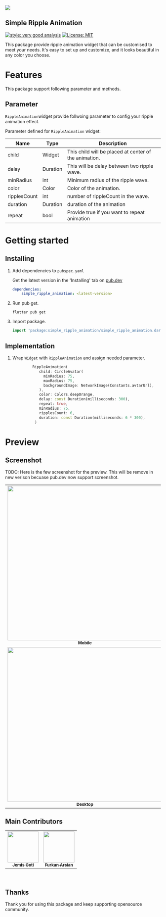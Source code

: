<img src="https://jemisgoti.github.io/simple_ripple_animation/readme_assets/banner.png"/>

## Simple Ripple Animation
[![style: very good analysis][hyper_lint_badge]][hyper_lint_link]
[![License: MIT][license_badge]][license_link]

This package provide ripple animation widget that can be customised to meet your needs. It's easy to set up and customize, and it looks beautiful in any color you choose.


# Features

This package support following parameter and methods.

## Parameter
`RippleAnimation`widget provide follwoing parameter to config your ripple animation effect.

Parameter defined for `RippleAnimation` widget:

| Name | Type | Description |
|------|------------|-------------|
| child | Widget | This child will be placed at center of the animation. |
| delay | Duration | This will be delay between two ripple wave. |
| minRadius | int | Minimum radius of the ripple wave. |
| color | Color | Color of the animation. |
| ripplesCount | int | number of rippleCount in the wave. |
| duration | Duration | duration of the animation |
| repeat | bool | Provide true if you want to repeat animation |


# Getting started

## Installing

1. Add dependencies to `pubspec.yaml`

   Get the latest version in the 'Installing' tab
   on [pub.dev](https://pub.dev/packages/simple_ripple_animation/install)

    ```yaml
    dependencies:
        simple_ripple_animation: <latest-version>
    ```

2. Run pub get.

   ```shell
   flutter pub get
   ```

3. Import package.

    ```dart
    import 'package:simple_ripple_animation/simple_ripple_animation.dart';
    ```

## Implementation

1. Wrap `Widget` with `RippleAnimation` and assign needed parameter.

    ```dart
             RippleAnimation(
                child: CircleAvatar(
                  minRadius: 75,
                  maxRadius: 75,
                  backgroundImage: NetworkImage(Constants.avtarUrl),
                ),
                color: Colors.deepOrange,
                delay: const Duration(milliseconds: 300),
                repeat: true,
                minRadius: 75,
                ripplesCount: 6,
                duration: const Duration(milliseconds: 6 * 300),
              )
    ```

 



# Preview

## Screenshot
TODO: Here is the few screenshot for the preview. This will be remove in new verison becuase pub.dev now support screenshot.
<table>
  <tr>
       <td align="center"> <img src="https://jemisgoti.github.io/simple_ripple_animation/readme_assets/image1.png" height="500px"  alt=""/><br /><sub><b>Mobile</b></sub> </td>     
         <td align="center"> <img src="https://jemisgoti.github.io/simple_ripple_animation/readme_assets/tab.png"  height="500px"  alt=""/><br /><sub><b>Tablet</b></sub> </td>  </tr>   
           <tr>
       <td align="center"> <img src="https://jemisgoti.github.io/simple_ripple_animation/readme_assets/desktop.png"   height="500px" alt=""/><br /><sub><b>Desktop</b></sub> </td>     
         <td align="center"> <img src="https://jemisgoti.github.io/simple_ripple_animation/readme_assets/web.png"  height="500px"  alt=""/><br /><sub><b>Web</b></sub> </td>  </tr> 
      
</table>

## Main Contributors
<table>
  <tr>
       <td align="center"><a href="https://github.com/jemisgoti"><img src="https://avatars.githubusercontent.com/u/46031164" width="100px;" height="100px;" alt=""/><br /><sub><b>Jemis Goti</b></sub></a></td>
      <td align="center"><a href="https://github.com/furkanarslann"><img src="https://avatars.githubusercontent.com/u/75033711" width="100px;" height="100px;" alt=""/><br /><sub><b>Furkan Arslan</b></sub></a></td>
 
</tr>
</table>
<br/>

## Thanks

Thank you for using this package and keep supporting opensource community.




[license_badge]: https://img.shields.io/badge/license-BSD-blue.svg
[license_link]: https://opensource.org/licenses/BSD
[hyper_lint_badge]: https://img.shields.io/badge/style-hyper_lint-ee7600.svg
[hyper_lint_link]: https://pub.dev/packages/hyper_lint

